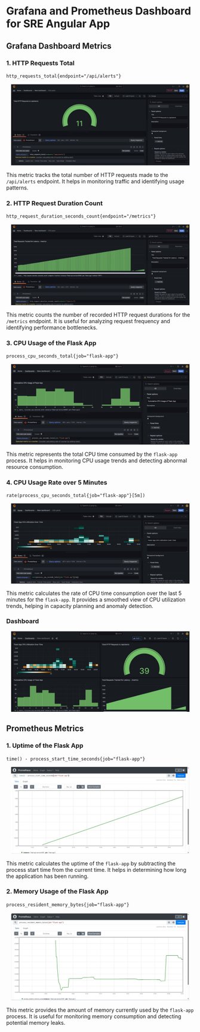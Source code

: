 # Grafana and Prometheus Dashboard for SRE Angular App

## Grafana Dashboard Metrics

### 1. HTTP Requests Total
```
http_requests_total{endpoint="/api/alerts"}
```

<p align="center">
  <img src="../images/day-31/screenshot1.jpg" width="95%" />
</p>

This metric tracks the total number of HTTP requests made to the `/api/alerts` endpoint. It helps in monitoring traffic and identifying usage patterns.

### 2. HTTP Request Duration Count
```
http_request_duration_seconds_count{endpoint="/metrics"}
```

<p align="center">
  <img src="../images/day-31/screenshot2.jpg" width="95%" />
</p>

This metric counts the number of recorded HTTP request durations for the `/metrics` endpoint. It is useful for analyzing request frequency and identifying performance bottlenecks.

### 3. CPU Usage of the Flask App
```
process_cpu_seconds_total{job="flask-app"}
```

<p align="center">
  <img src="../images/day-31/screenshot3.jpg" width="95%" />
</p>

This metric represents the total CPU time consumed by the `flask-app` process. It helps in monitoring CPU usage trends and detecting abnormal resource consumption.

### 4. CPU Usage Rate over 5 Minutes
```
rate(process_cpu_seconds_total{job="flask-app"}[5m])
```

<p align="center">
  <img src="../images/day-31/screenshot4.jpg" width="95%" />
</p>

This metric calculates the rate of CPU time consumption over the last 5 minutes for the `flask-app`. It provides a smoothed view of CPU utilization trends, helping in capacity planning and anomaly detection.

### Dashboard
<p align="center">
  <img src="../images/day-31/screenshot5.jpg" width="95%" />
</p>

## Prometheus Metrics

### 1. Uptime of the Flask App
```
time() - process_start_time_seconds{job="flask-app"}
```

<p align="center">
  <img src="../images/day-31/screenshot6.jpg" width="95%" />
</p>

This metric calculates the uptime of the `flask-app` by subtracting the process start time from the current time. It helps in determining how long the application has been running.

### 2. Memory Usage of the Flask App
```
process_resident_memory_bytes{job="flask-app"}
```
<p align="center">
  <img src="../images/day-31/screenshot7.jpg" width="95%" />
</p>

This metric provides the amount of memory currently used by the `flask-app` process. It is useful for monitoring memory consumption and detecting potential memory leaks.
